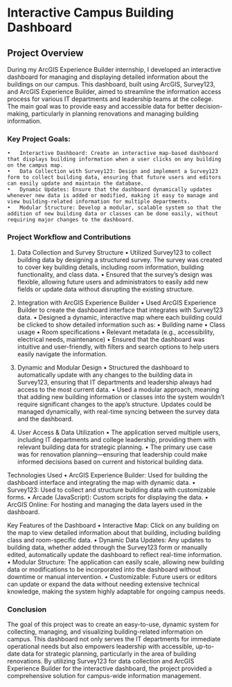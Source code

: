 # Interactive Campus Building Dashboard

## Project Overview

During my ArcGIS Experience Builder internship, I developed an interactive dashboard for managing and displaying detailed information about the buildings on our campus. This dashboard, built using ArcGIS, Survey123, and ArcGIS Experience Builder, aimed to streamline the information access process for various IT departments and leadership teams at the college. The main goal was to provide easy and accessible data for better decision-making, particularly in planning renovations and managing building information.

### Key Project Goals:
	•	Interactive Dashboard: Create an interactive map-based dashboard that displays building information when a user clicks on any building on the campus map.
	•	Data Collection with Survey123: Design and implement a Survey123 form to collect building data, ensuring that future users and editors can easily update and maintain the database.
	•	Dynamic Updates: Ensure that the dashboard dynamically updates whenever new data is added or modified, making it easy to manage and view building-related information for multiple departments.
	•	Modular Structure: Develop a modular, scalable system so that the addition of new building data or classes can be done easily, without requiring major changes to the dashboard.

### Project Workflow and Contributions

1. Data Collection and Survey Structure
	•	Utilized Survey123 to collect building data by designing a structured survey. The survey was created to cover key building details, including room information, building functionality, and class data.
	•	Ensured that the survey’s design was flexible, allowing future users and administrators to easily add new fields or update data without disrupting the existing structure.

2. Integration with ArcGIS Experience Builder
	•	Used ArcGIS Experience Builder to create the dashboard interface that integrates with Survey123 data.
	•	Designed a dynamic, interactive map where each building could be clicked to show detailed information such as:
	•	Building name
	•	Class usage
	•	Room specifications
	•	Relevant metadata (e.g., accessibility, electrical needs, maintenance)
	•	Ensured that the dashboard was intuitive and user-friendly, with filters and search options to help users easily navigate the information.

3. Dynamic and Modular Design
	•	Structured the dashboard to automatically update with any changes to the building data in Survey123, ensuring that IT departments and leadership always had access to the most current data.
	•	Used a modular approach, meaning that adding new building information or classes into the system wouldn’t require significant changes to the app’s structure. Updates could be managed dynamically, with real-time syncing between the survey data and the dashboard.

4. User Access & Data Utilization
	•	The application served multiple users, including IT departments and college leadership, providing them with relevant building data for strategic planning.
	•	The primary use case was for renovation planning—ensuring that leadership could make informed decisions based on current and historical building data.

Technologies Used
	•	ArcGIS Experience Builder: Used for building the dashboard interface and integrating the map with dynamic data.
	•	Survey123: Used to collect and structure building data with customizable forms.
	•	Arcade (JavaScript): Custom scripts for displaying the data.
	•	ArcGIS Online: For hosting and managing the data layers used in the dashboard.

Key Features of the Dashboard
	•	Interactive Map: Click on any building on the map to view detailed information about that building, including building class and room-specific data.
	•	Dynamic Data Updates: Any updates to building data, whether added through the Survey123 form or manually edited, automatically update the dashboard to reflect real-time information.
	•	Modular Structure: The application can easily scale, allowing new building data or modifications to be incorporated into the dashboard without downtime or manual intervention.
	•	Customizable: Future users or editors can update or expand the data without needing extensive technical knowledge, making the system highly adaptable for ongoing campus needs.

### Conclusion

The goal of this project was to create an easy-to-use, dynamic system for collecting, managing, and visualizing building-related information on campus. This dashboard not only serves the IT departments for immediate operational needs but also empowers leadership with accessible, up-to-date data for strategic planning, particularly in the area of building renovations. By utilizing Survey123 for data collection and ArcGIS Experience Builder for the interactive dashboard, the project provided a comprehensive solution for campus-wide information management.
